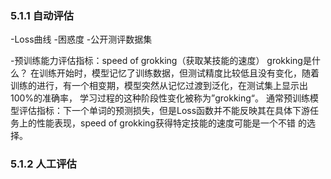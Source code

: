 ### 5.1.1 自动评估
-Loss曲线
-困惑度
-公开测评数据集

-预训练能力评估指标：speed of grokking（获取某技能的速度）
grokking是什么？
在训练开始时，模型记忆了训练数据，但测试精度比较低且没有变化，随着训练的进行，有一个相变期，模型突然从记忆过渡到泛化，在测试集上显示出100%的准确率，
学习过程的这种阶段性变化被称为”grokking“。
通常预训练模型评估指标：下一个单词的预测损失，但是Loss函数并不能反映其在具体下游任务上的性能表现，speed of grokking获得特定技能的速度可能是一个不错
的选择。

### 5.1.2 人工评估
